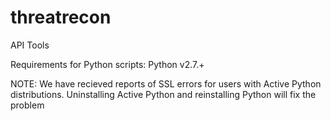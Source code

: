 threatrecon
===========

API Tools

Requirements for Python scripts:
Python v2.7.+

NOTE: We have recieved reports of SSL errors for users with Active Python distributions. Uninstalling Active Python and reinstalling Python will fix the problem
